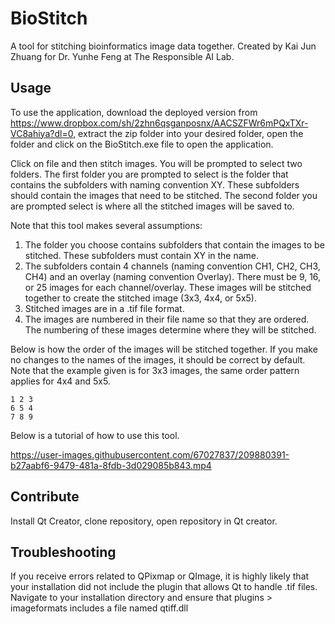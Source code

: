 # BioStitch
A tool for stitching bioinformatics image data together. Created by Kai Jun Zhuang for Dr. Yunhe Feng at The Responsible AI Lab.

## Usage
To use the application, download the deployed version from https://www.dropbox.com/sh/2zhn6qsganposnx/AACSZFWr6mPQxTXr-VC8ahiya?dl=0, extract the zip folder into your desired folder, open the folder and click on the BioStitch.exe file to open the application.

Click on file and then stitch images. You will be prompted to select two folders. The first folder you are prompted to select is the folder that contains the subfolders with naming convention XY. These subfolders should contain the images that need to be stitched. The second folder you are prompted select is where all the stitched images will be saved to.

Note that this tool makes several assumptions:
1. The folder you choose contains subfolders that contain the images to be stitched. These subfolders must contain XY in the name.
2. The subfolders contain 4 channels (naming convention CH1, CH2, CH3, CH4) and an overlay (naming convention Overlay). There must be 9, 16, or 25 images for each channel/overlay. These images will be stitched together to create the stitched image (3x3, 4x4, or 5x5).
3. Stitched images are in a .tif file format.
4. The images are numbered in their file name so that they are ordered. The numbering of these images determine where they will be stitched.

Below is how the order of the images will be stitched together. If you make no changes to the names of the images, it should be correct by default. Note that the example given is for 3x3 images, the same order pattern applies for 4x4 and 5x5.

```
1 2 3 
6 5 4 
7 8 9
```

Below is a tutorial of how to use this tool.

https://user-images.githubusercontent.com/67027837/209880391-b27aabf6-9479-481a-8fdb-3d029085b843.mp4

## Contribute
Install Qt Creator, clone repository, open repository in Qt creator.

## Troubleshooting
If you receive errors related to QPixmap or QImage, it is highly likely that your installation did not include the plugin that allows Qt to handle .tif files. Navigate to your installation directory and ensure that plugins > imageformats includes a file named qtiff.dll
